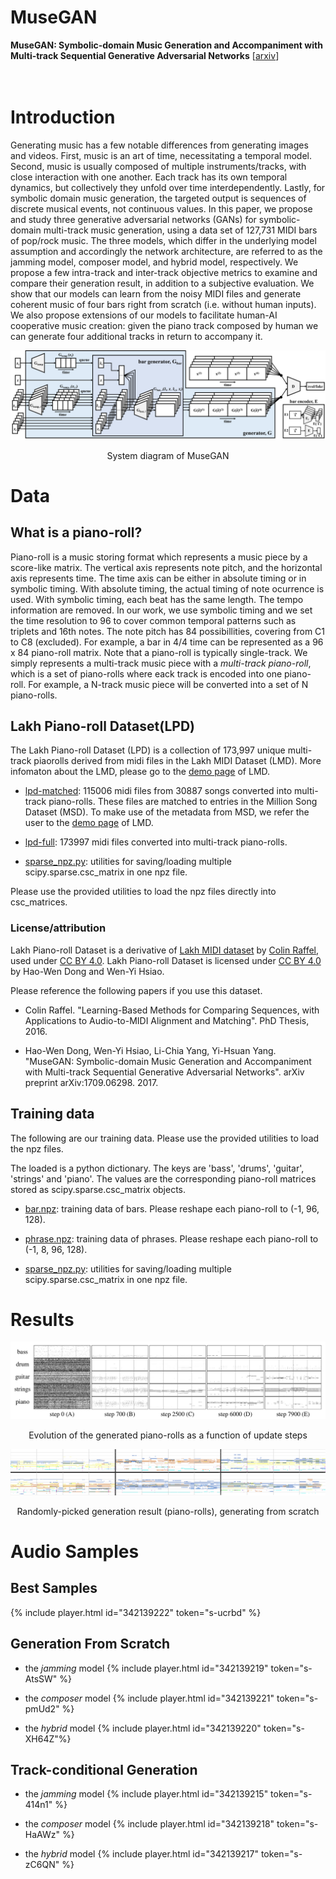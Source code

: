 # MuseGAN

**MuseGAN: Symbolic-domain Music Generation and Accompaniment with Multi-track Sequential Generative Adversarial Networks**
[[arxiv](http://arxiv.org/abs/1709.06298)]
<br><br>  


# Introduction

Generating music has a few notable differences from generating images and videos. First, music is an art of time, necessitating a temporal model. Second, music is usually composed of multiple instruments/tracks, with close interaction with one another. Each track has its own temporal dynamics, but collectively they unfold over time interdependently. Lastly, for symbolic domain music generation, the targeted output is sequences of discrete musical events, not continuous values. In this paper, we propose and study three generative adversarial networks (GANs) for symbolic-domain multi-track music generation, using a data set of 127,731 MIDI bars of pop/rock music. The three models, which differ in the underlying model assumption and accordingly the network architecture, are referred to as the jamming model, composer model, and hybrid model, respectively. We propose a few intra-track and inter-track objective metrics to examine and compare their generation result, in addition to a subjective evaluation. We show that our models can learn from the noisy MIDI files and generate coherent music of four bars right from scratch (i.e. without human inputs). We also propose extensions of our models to facilitate human-AI cooperative music creation: given the piano track composed by human we can generate four additional tracks in return to accompany it.

![musegan](fig/musegan.png "musegan")
<p align="center">System diagram of MuseGAN</p>


# Data

## What is a piano-roll?

Piano-roll is a music storing format which represents a music piece by a score-like matrix. The vertical axis represents note pitch, and the horizontal axis represents time. The time axis can be either in absolute timing or in symbolic timing. With absolute timing, the actual timing of note ocurrence is used. With symbolic timing, each beat has the same length. The tempo information are removed. In our work, we use symbolic timing and we set the time resolution to 96 to cover common temporal patterns such as triplets and 16th notes. The note pitch has 84 possibillities, covering from C1 to C8 (excluded). For example, a bar in 4/4 time can be represented as a 96 x 84 piano-roll matrix. Note that a piano-roll is typically single-track. We simply represents a multi-track music piece with a *multi-track piano-roll*, which is a set of piano-rolls where eack track is encoded into one piano-roll. For example, a N-track music piece will be converted into a set of N piano-rolls.

## Lakh Piano-roll Dataset(LPD)

The Lakh Piano-roll Dataset (LPD) is a collection of 173,997 unique multi-track piaorolls derived from midi files in the Lakh MIDI Dataset (LMD). More infomaton about the LMD, please go to the [demo page](http://colinraffel.com/projects/lmd/) of LMD.

- [lpd-matched](https://drive.google.com/file/d/0Bx-qnQlE_EmsWG1LbVY0MHY5ems/view?usp=drivesdk): 115006 midi files from 30887 songs converted into multi-track piano-rolls. These files are matched to entries in the Million Song Dataset (MSD). To make use of the metadata from MSD, we refer the user to the [demo page](http://colinraffel.com/projects/lmd/) of LMD.

- [lpd-full](https://drive.google.com/file/d/0Bx-qnQlE_EmseEtIWGR6WHVoQmM/view?usp=drivesdk): 173997 midi files converted into multi-track piano-rolls.

- [sparse_npz.py](https://drive.google.com/open?id=0Bx-qnQlE_EmsMFRISEd2MFJsS3c): utilities for saving/loading multiple scipy.sparse.csc_matrix in one npz file.

Please use the provided utilities to load the npz files directly into csc_matrices.

### License/attribution

Lakh Piano-roll Dataset is a derivative of [Lakh MIDI dataset](http://colinraffel.com/projects/lmd/) by [Colin Raffel](http://colinraffel.com), used under [CC BY 4.0](https://creativecommons.org/licenses/by/4.0/). Lakh Piano-roll Dataset is licensed under [CC BY 4.0](https://creativecommons.org/licenses/by/4.0/) by Hao-Wen Dong and Wen-Yi Hsiao.

Please reference the following papers if you use this dataset.

- Colin Raffel. "Learning-Based Methods for Comparing Sequences, with Applications to Audio-to-MIDI Alignment and Matching". PhD Thesis, 2016.

- Hao-Wen Dong, Wen-Yi Hsiao, Li-Chia Yang, Yi-Hsuan Yang. "MuseGAN: Symbolic-domain Music Generation and Accompaniment with Multi-track Sequential Generative Adversarial Networks". arXiv preprint arXiv:1709.06298. 2017.

## Training data

The following are our training data. Please use the provided utilities to load the npz files.

The loaded is a python dictionary. The keys are 'bass', 'drums', 'guitar', 'strings' and 'piano'. The values are the corresponding piano-roll matrices stored  as scipy.sparse.csc_matrix objects.

- [bar.npz](https://drive.google.com/open?id=0Bx-qnQlE_EmsQzdMLXlrT3FDUjg): training data of bars. Please reshape each piano-roll to (-1, 96, 128).

- [phrase.npz](https://drive.google.com/open?id=0Bx-qnQlE_EmsZ19pRnd3TU85S2c): training data of phrases. Please reshape each piano-roll to (-1, 8, 96, 128).

- [sparse_npz.py](https://drive.google.com/open?id=0Bx-qnQlE_EmsMFRISEd2MFJsS3c): utilities for saving/loading multiple scipy.sparse.csc_matrix in one npz file.

# Results

![evolution](fig/evolution.png "evolution")
<p align="center">Evolution of the generated piano-rolls as a function of update steps</p>

![hybrid](fig/hybrid.png "hybrid")
<p align="center">Randomly-picked generation result (piano-rolls), generating from scratch</p>


# Audio Samples
## Best Samples
{% include player.html id="342139222" token="s-ucrbd" %}

## Generation From Scratch
- the *jamming* model
{% include player.html id="342139219" token="s-AtsSW" %}

- the *composer* model
{% include player.html id="342139221" token="s-pmUd2" %}

- the *hybrid* model
{% include player.html id="342139220" token="s-XH64Z"%}

## Track-conditional Generation
- the *jamming* model
{% include player.html id="342139215" token="s-414n1" %}

- the *composer* model
{% include player.html id="342139218" token="s-HaAWz" %}

- the *hybrid* model
{% include player.html id="342139217" token="s-zC6QN" %}